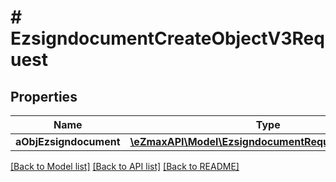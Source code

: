 # # EzsigndocumentCreateObjectV3Request

## Properties

Name | Type | Description | Notes
------------ | ------------- | ------------- | -------------
**aObjEzsigndocument** | [**\eZmaxAPI\Model\EzsigndocumentRequestCompound[]**](EzsigndocumentRequest.md) |  |

[[Back to Model list]](../../README.md#models) [[Back to API list]](../../README.md#endpoints) [[Back to README]](../../README.md)

